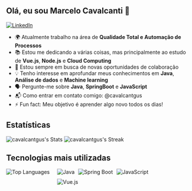 ## Olá, eu sou Marcelo Cavalcanti 👋
[![LinkedIn](https://img.shields.io/badge/LinkedIn-0077B5?style=for-the-badge&logo=linkedin&logoColor=white)](https://linkedin.com/in/marcelo-cavalcanti-174667288) 

- 🌍 Atualmente trabalho na área de **Qualidade Total e Automação de Processos**  
- 📚 Estou me dedicando a várias coisas, mas principalmente ao estudo de **Vue.js**, **Node.js** e **Cloud Computing**  
- 🤝 Estou sempre em busca de novas oportunidades de colaboração 
- 💡 Tenho interesse em aprofundar meus conhecimentos em **Java**, **Análise de dados** e **Machine learning** 
- 🗣️ Pergunte-me sobre **Java**, **SpringBoot** e **JavaScript** 
- 📬 Como entrar em contato comigo: @cavalcantgus
- ⚡ Fun fact: Meu objetivo é aprender algo novo todos os dias!

## Estatísticas
![cavalcantgus's Stats](https://github-readme-stats.vercel.app/api?username=cavalcantgus&theme=vue-dark&show_icons=true&hide_border=true&count_private=true)
![cavalcantgus's Streak](https://github-readme-streak-stats.herokuapp.com/?user=cavalcantgus&theme=vue-dark&hide_border=true)

## Tecnologias mais utilizadas
<div style="display: flex; align-items: flex-start;">
  <img src="https://github-readme-stats.vercel.app/api/top-langs/?username=cavalcantgus&theme=tokyonight&show_icons=true&hide_border=false&layout=compact" alt="Top Languages"/>
  <!-- Badges ao lado direito -->
  <div style="display: flex; flex-direction: column; justify-content: center; margin-left: 20px;">
    <div style="display: flex; gap: 10px;">
      <img src="https://img.shields.io/badge/Java-ED8B00?style=for-the-badge&logo=openjdk&logoColor=white" alt="Java"/>
      <img src="https://img.shields.io/badge/Spring%20Boot-%236DB33F?style=for-the-badge&logo=springboot&logoColor=white" alt="Spring Boot"/>
      <img src="https://img.shields.io/badge/JavaScript-F7DF1E?style=for-the-badge&logo=javascript&logoColor=black" alt="JavaScript"/>
    </div>
    <div style="display: flex; gap: 10px; margin-top: 10px;">
      <img src="https://img.shields.io/badge/Vue.js-%234FC08D?style=for-the-badge&logo=vue.js&logoColor=white" alt="Vue.js"/>
    </div>
  </div>
</div>




